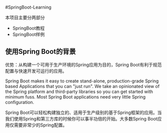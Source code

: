 #SpringBoot-Learning

本项目主要分两部分

- SpringBoot教程
- SpringBoot样例

## 使用Spring Boot的背景

优势：从构建一个可用于生产环境的Spring应用为目的，Spring Boot有利于规范配置与快速开发可运行的应用。

Spring Boot makes it easy to create stand-alone, production-grade Spring based Applications that you can "just run". We take an opinionated view of the Spring platform and third-party libraries so you can get started with minimum fuss. Most Spring Boot applications need very little Spring configuration.

Spring Boot可以轻松构建独立的、适用于生产级别的基于Spring框架的应用。当我们使用Spring和第三方库的时候你可以事半功倍的开始。大多数Spring Boot应用仅需要非常少的Spring配置。

## 